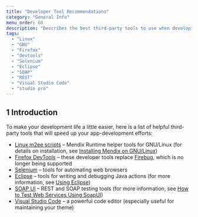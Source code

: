 ```yaml
---
title: "Developer Tool Recommendations"
category: "General Info"
menu_order: 60
description: "Describes the best third-party tools to use when developing with Mendix."
tags:
  - "Linux"
  - "GNU"
  - "Firefox"
  - "devtools"
  - "Selenium"
  - "Eclipse"
  - "SOAP"
  - "REST"
  - "Visual Studio Code"
  - "studio pro"
---
```


## 1 Introduction

To make your development life a little easier, here is a list of helpful third-party tools that will speed up your app-development efforts:

* [Linux m2ee scripts](https://github.com/mendix/m2ee-tools) – Mendix Runtime helper tools for GNU/Linux (for details on installation, see [Installing Mendix on GNU/Linux](https://github.com/mendix/m2ee-tools/blob/master/doc/README.md))
* [Firefox DevTools](https://www.mozilla.org/en-US/firefox/developer/?utm_source=firebug&utm_medium=lp&utm_campaign=switch&utm_content=landingpage) – these developer tools replace [Firebug](https://getfirebug.com/), which is no longer being supported
* [Selenium](https://www.seleniumhq.org/) – tools for automating web browsers
* [Eclipse](http://www.eclipse.org/downloads/) – tools for writing and debugging Java actions (for more information, see [Using Eclipse](/refguide8/using-eclipse))
* [SOAP UI](https://www.soapui.org/) – REST and SOAP testing tools (for more information, see [How to Test Web Services Using SoapUI](/howto8/testing/testing-web-services-using-soapui))
* [Visual Studio Code](https://code.visualstudio.com/) – a powerful code editor (especially useful for maintaining your theme)
